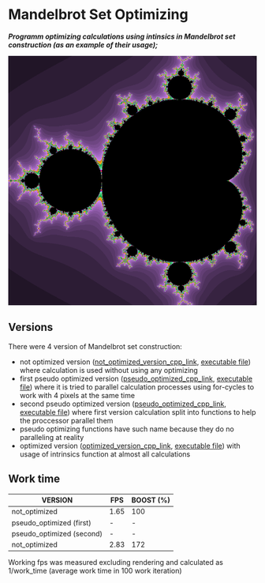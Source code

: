 # Mandelbrot Set Optimizing

***Programm optimizing calculations using intinsics in Mandelbrot set construction (as an example of their usage);***

![](/mandelbrot_set.png?raw=true "Optional Title")

## Versions
There were 4 version of Mandelbrot set construction: 
- not optimized version ([not_optimized_version_cpp_link](/mandelbrot.cpp), [executable file](/not-optimized)) where calculation is used without using any optimizing
- first pseudo optimized version  ([pseudo_optimized_cpp_link](/mandelbrot_pseudo_optmzd_1.cpp), [executable file](/pseudo-optimized-1)) where it is tried to parallel calculation processes using for-cycles to work with 4 pixels at the same time
- second pseudo optimized version ([pseudo_optimized_cpp_link](/mandelbrot_pseudo_optmzd_2.cpp), [executable file](/pseudo-optimized-2)) where first version calculation split into functions to help the proccessor parallel them
- pseudo optimizing functions have such name because they do no paralleling at reality
- optimized version ([optimized_version_cpp_link](/mandelbrot_optmzd_3.cpp), [executable file](/optimized)) with usage of intrinsics function at almost all calculations

## Work time 

| VERSION                   | FPS   | BOOST (%) |
| ------------------------- | ----- | --------- |
| not_optimized             | 1.65  |    100    |
| pseudo_optimized (first)  |   -   |     -     |            
| pseudo_optimized (second) |   -   |     -     |                
| not_optimized             | 2.83  |    172    |

Working fps was measured excluding rendering and calculated as 1/work_time (average work time in 100 work iteration)


